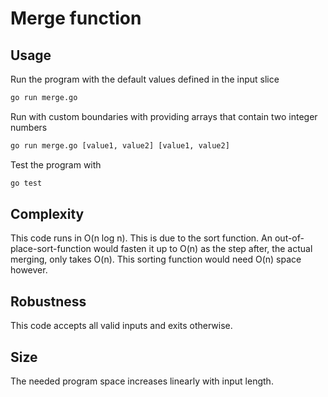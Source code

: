 # Merge function

## Usage

Run the program with the default values defined in the input slice
```bash
go run merge.go
```
Run with custom boundaries with providing arrays that contain two integer numbers
```bash
go run merge.go [value1, value2] [value1, value2]
```

Test the program with
```bash
go test
```
## Complexity
This code runs in O(n log n). This is due to the sort function. An out-of-place-sort-function would fasten it up to O(n) as 
the step after, the actual merging, only takes O(n). This sorting function would need O(n) space however.

## Robustness 
This code accepts all valid inputs and exits otherwise.

## Size
The needed program space increases linearly with input length.
